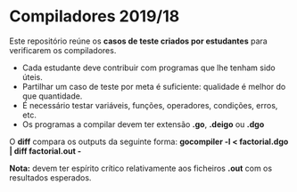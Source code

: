 # Compiladores 2019/18

Este repositório reúne os **casos de teste criados por estudantes** para verificarem os compiladores.

* Cada estudante deve contribuir com programas que lhe tenham sido úteis.
* Partilhar um caso de teste por meta é suficiente: qualidade é melhor do que quantidade.
* É necessário testar variáveis, funções, operadores, condições, erros, etc.
* Os programas a compilar devem ter extensão **.go**, **.deigo** ou **.dgo**

O **diff** compara os outputs da seguinte forma: **gocompiler -l &lt; factorial.dgo | diff factorial.out -**

**Nota:** devem ter espírito crítico relativamente aos ficheiros **.out** com os resultados esperados.
